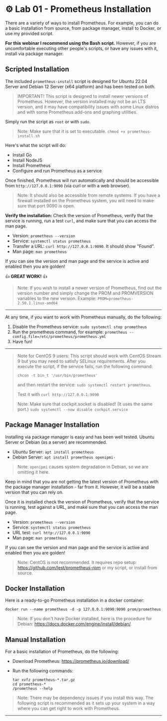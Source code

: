 # ⚙️ Lab 01 - Prometheus Installation

There are a variety of ways to install Prometheus. For example, you can do a basic installation from source, from package manager, install to Docker, or use my provided script.

**For this webinar I recommend using the Bash script.** However, if you are uncomfortable executing other people's scripts, or have any issues with it, install via package manager.

## Scripted Installation

The included `prometheus-install` script is designed for Ubuntu 22.04 Server and Debian 12 Server (x64 platform) and has been tested on both.

> IMPORTANT! This script is designed to install newer versions of Prometheus. However, the version installed may not be an LTS version, and it may have compatibility issues with some Linux distros and with some Prometheus add-ons and graphing utilities.

Simply run the script as `root` or with `sudo`.

> Note: Make sure that it is set to executable. `chmod +x prometheus-install.sh`

Here's what the script will do:

- Install Go
- Install NodeJS
- Install Prometheus
- Configure and run Prometheus as a service

Once finished, Prometheus will run automatically and should be accessible from `http://127.0.0.1:9090` (via curl or with a web browser).

> Note: It should also be accessible from remote systems. If you have a firewall installed on the Prometheus system, you will need to make sure that port 9090 is open.

**Verify the installation:** Check the version of Prometheus, verify that the service is running, run a test `curl`, and make sure that you can access the man page.

- Version: `prometheus --version`
- Service: `systemctl status prometheus`
- Transfer a URL: `curl http://127.0.0.1:9090`. It should show "Found".
- Man page: `man prometheus`

If you can see the version and man page and the service is active and enabled then you are golden!

👍 **GREAT WORK!** 👍

> Note: If you wish to install a newer version of Prometheus, find out the version number and simply change the PROM and PROMVERSION variables to the new version. Example:
> `PROM=prometheus-2.50.1.linux-amd64`

---

At any time, if you want to work with Prometheus manually, do the following:

1. Disable the Prometheus service: `sudo systemctl stop prometheus`
2. Run the prometheus command, for example: `prometheus --config.file=/etc/prometheus/prometheus.yml`  
3. Have fun!

---

> Note for CentOS 9 users: This script should work with CentOS Stream 9 but you may need to satisfy SELinux requirements. After you execute the script, if the service fails, run the following command:
>
> `chcon -t bin_t '/usr/bin/prometheus'`
>
> and then restart the service: `sudo systemctl restart prometheus`.
>
> Test it with `curl http://127.0.0.1:9090`
>
> Note: Make sure that cockpit.socket is disabled! (It uses the same port.) `sudo systemctl --now disable cockpit.service`

## Package Manager Installation

Installing via package manager is easy and has been well tested. Ubuntu Server or Debian (as a server) are recommended.

- Ubuntu Server: `apt install prometheus`
- Debian Server: `apt install prometheus openipmi-`

> Note: `openipmi` causes system degradation in Debian, so we are omitting it here.

Keep in mind that you are not getting the latest version of Prometheus with the package manager installation - far from it. However, it will be a stable version that you can rely on.

Once it is installed check the version of Prometheus, verify that the service is running, test against a URL, and make sure that you can access the man page.

- Version: `prometheus --version`
- Service: `systemctl status prometheus`
- URL test: `curl http://127.0.0.1:9090`
- Man page: `man prometheus`

If you can see the version and man page and the service is active and enabled then you are golden!

> Note: CentOS is not recommended. It requires repo setup: https://github.com/lest/prometheus-rpm or my script, or install from source.

## Docker Installation

Here is a ready-to-go Prometheus installation in a docker container:

`docker run --name prometheus -d -p 127.0.0.1:9090:9090 prom/prometheus`

> Note: If you don't have Docker installed, here is the procedure for Debian: https://docs.docker.com/engine/install/debian/.

## Manual Installation

For a basic installation of Prometheus, do the following:

- Download Prometheus: https://prometheus.io/download/
- Run the following commands:
  
  ```console
  tar xvfz prometheus-*.tar.gz
  cd prometheus-*
  /prometheus --help
  ```

> Note: There may be dependency issues if you install this way. The following script is recommended as it sets up your system in a way where you can get right to work with Prometheus.

---
